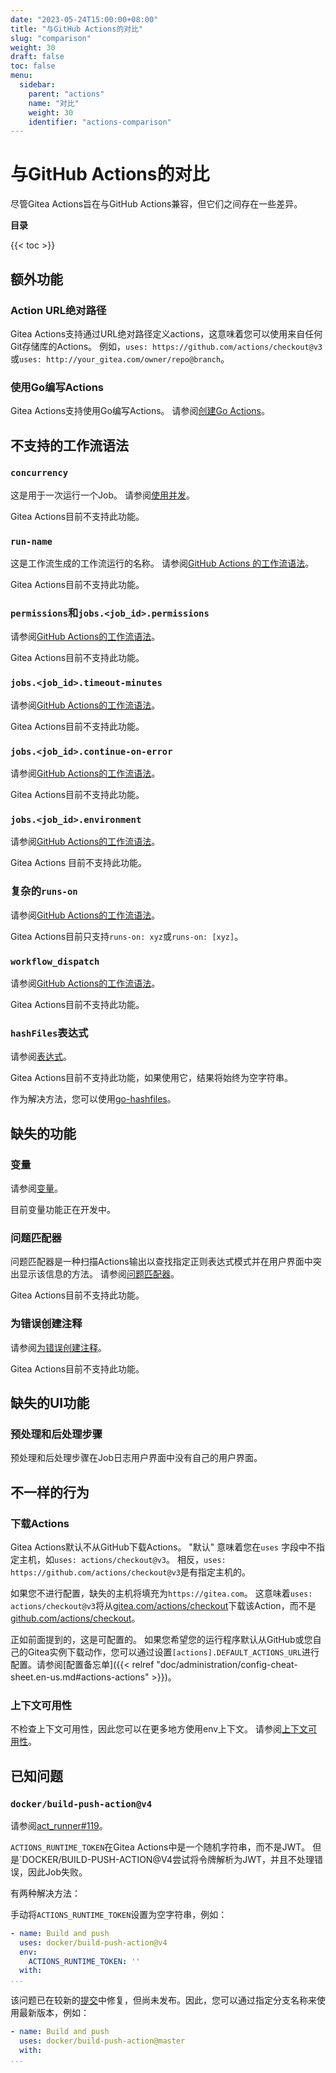 ```yaml
---
date: "2023-05-24T15:00:00+08:00"
title: "与GitHub Actions的对比"
slug: "comparison"
weight: 30
draft: false
toc: false
menu:
  sidebar:
    parent: "actions"
    name: "对比"
    weight: 30
    identifier: "actions-comparison"
---
```


# 与GitHub Actions的对比

尽管Gitea Actions旨在与GitHub Actions兼容，但它们之间存在一些差异。

**目录**

{{< toc >}}

## 额外功能

### Action URL绝对路径

Gitea Actions支持通过URL绝对路径定义actions，这意味着您可以使用来自任何Git存储库的Actions。
例如，`uses: https://github.com/actions/checkout@v3`或`uses: http://your_gitea.com/owner/repo@branch`。

### 使用Go编写Actions

Gitea Actions支持使用Go编写Actions。
请参阅[创建Go Actions](https://blog.gitea.io/2023/04/creating-go-actions/)。

## 不支持的工作流语法

### `concurrency`

这是用于一次运行一个Job。
请参阅[使用并发](https://docs.github.com/zh/actions/using-jobs/using-concurrency)。

Gitea Actions目前不支持此功能。

### `run-name`

这是工作流生成的工作流运行的名称。
请参阅[GitHub Actions 的工作流语法](https://docs.github.com/zh/actions/using-workflows/workflow-syntax-for-github-actions#run-name)。

Gitea Actions目前不支持此功能。

### `permissions`和`jobs.<job_id>.permissions`

请参阅[GitHub Actions的工作流语法](https://docs.github.com/zh/actions/using-workflows/workflow-syntax-for-github-actions#permissions)。

Gitea Actions目前不支持此功能。

### `jobs.<job_id>.timeout-minutes`

请参阅[GitHub Actions的工作流语法](https://docs.github.com/zh/actions/using-workflows/workflow-syntax-for-github-actions#jobsjob_idtimeout-minutes)。

Gitea Actions目前不支持此功能。

### `jobs.<job_id>.continue-on-error`

请参阅[GitHub Actions的工作流语法](https://docs.github.com/zh/actions/using-workflows/workflow-syntax-for-github-actions#jobsjob_idcontinue-on-error)。

Gitea Actions目前不支持此功能。

### `jobs.<job_id>.environment`

请参阅[GitHub Actions的工作流语法](https://docs.github.com/zh/actions/using-workflows/workflow-syntax-for-github-actions#jobsjob_idenvironment)。

Gitea Actions 目前不支持此功能。

### 复杂的`runs-on`

请参阅[GitHub Actions的工作流语法](https://docs.github.com/zh/actions/using-workflows/workflow-syntax-for-github-actions#jobsjob_idruns-on)。

Gitea Actions目前只支持`runs-on: xyz`或`runs-on: [xyz]`。

### `workflow_dispatch`

请参阅[GitHub Actions的工作流语法](https://docs.github.com/zh/actions/using-workflows/workflow-syntax-for-github-actions#onworkflow_dispatch)。

Gitea Actions目前不支持此功能。

### `hashFiles`表达式

请参阅[表达式](https://docs.github.com/en/actions/learn-github-actions/expressions#hashfiles)。

Gitea Actions目前不支持此功能，如果使用它，结果将始终为空字符串。

作为解决方法，您可以使用[go-hashfiles](https://gitea.com/actions/go-hashfiles)。

## 缺失的功能

### 变量

请参阅[变量](https://docs.github.com/zh/actions/learn-github-actions/variables)。

目前变量功能正在开发中。

### 问题匹配器

问题匹配器是一种扫描Actions输出以查找指定正则表达式模式并在用户界面中突出显示该信息的方法。
请参阅[问题匹配器](https://github.com/actions/toolkit/blob/main/docs/problem-matchers.md)。

Gitea Actions目前不支持此功能。

### 为错误创建注释

请参阅[为错误创建注释](https://docs.github.com/zh/actions/using-workflows/workflow-commands-for-github-actions#example-creating-an-annotation-for-an-error)。

Gitea Actions目前不支持此功能。

## 缺失的UI功能

### 预处理和后处理步骤

预处理和后处理步骤在Job日志用户界面中没有自己的用户界面。

## 不一样的行为

### 下载Actions

Gitea Actions默认不从GitHub下载Actions。
"默认" 意味着您在`uses` 字段中不指定主机，如`uses: actions/checkout@v3`。
相反，`uses: https://github.com/actions/checkout@v3`是有指定主机的。

如果您不进行配置，缺失的主机将填充为`https://gitea.com`。
这意味着`uses: actions/checkout@v3`将从[gitea.com/actions/checkout](https://gitea.com/actions/checkout)下载该Action，而不是[github.com/actions/checkout](https://github.com/actions/checkout)。

正如前面提到的，这是可配置的。
如果您希望您的运行程序默认从GitHub或您自己的Gitea实例下载动作，您可以通过设置`[actions].DEFAULT_ACTIONS_URL`进行配置。请参阅[配置备忘单]({{< relref "doc/administration/config-cheat-sheet.en-us.md#actions-actions" >}})。

### 上下文可用性

不检查上下文可用性，因此您可以在更多地方使用env上下文。
请参阅[上下文可用性](https://docs.github.com/en/actions/learn-github-actions/contexts#context-availability)。

## 已知问题

### `docker/build-push-action@v4`

请参阅[act_runner#119](https://gitea.com/gitea/act_runner/issues/119#issuecomment-738294)。

`ACTIONS_RUNTIME_TOKEN`在Gitea Actions中是一个随机字符串，而不是JWT。
但是`DOCKER/BUILD-PUSH-ACTION@V4尝试将令牌解析为JWT，并且不处理错误，因此Job失败。

有两种解决方法：

手动将`ACTIONS_RUNTIME_TOKEN`设置为空字符串，例如：

``` yml
- name: Build and push
  uses: docker/build-push-action@v4
  env:
    ACTIONS_RUNTIME_TOKEN: ''
  with:
...
```

该问题已在较新的[提交](https://gitea.com/docker/build-push-action/commit/d8823bfaed2a82c6f5d4799a2f8e86173c461aba?style=split&whitespace=show-all#diff-1af9a5bdf96ddff3a2f3427ed520b7005e9564ad)中修复，但尚未发布。因此，您可以通过指定分支名称来使用最新版本，例如：

``` yml
- name: Build and push
  uses: docker/build-push-action@master
  with:
...
```
